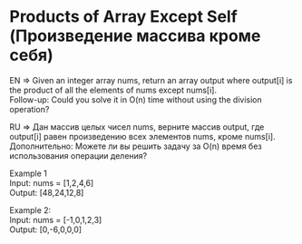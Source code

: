 # Products of Array Except Self (Произведение массива кроме себя)

EN => Given an integer array nums, return an array output where output[i] is the product of all the elements of nums except nums[i].
<br/>Follow-up: Could you solve it in O(n) time without using the division operation?

RU => Дан массив целых чисел nums, верните массив output, где output[i] равен произведению всех элементов nums, кроме nums[i].
<br/>Дополнительно: Можете ли вы решить задачу за O(n) время без использования операции деления?

Example 1
<br/>Input: nums = [1,2,4,6]
<br/>Output: [48,24,12,8]

Example 2:
<br/>Input: nums = [-1,0,1,2,3]
<br/>Output: [0,-6,0,0,0]
